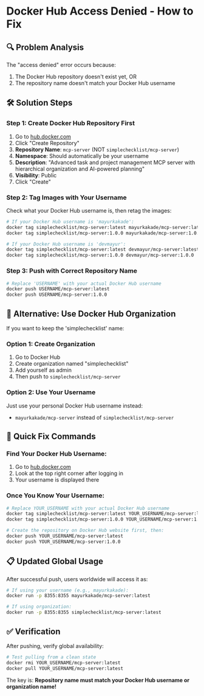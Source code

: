 # Docker Hub Access Denied - How to Fix

## 🔍 Problem Analysis
The "access denied" error occurs because:
1. The Docker Hub repository doesn't exist yet, OR
2. The repository name doesn't match your Docker Hub username

## 🛠️ Solution Steps

### Step 1: Create Docker Hub Repository First
1. Go to [hub.docker.com](https://hub.docker.com)
2. Click "Create Repository"
3. **Repository Name**: `mcp-server` (NOT `simplechecklist/mcp-server`)
4. **Namespace**: Should automatically be your username
5. **Description**: "Advanced task and project management MCP server with hierarchical organization and AI-powered planning"
6. **Visibility**: Public
7. Click "Create"

### Step 2: Tag Images with Your Username
Check what your Docker Hub username is, then retag the images:

```bash
# If your Docker Hub username is 'mayurkakade':
docker tag simplechecklist/mcp-server:latest mayurkakade/mcp-server:latest
docker tag simplechecklist/mcp-server:1.0.0 mayurkakade/mcp-server:1.0.0

# If your Docker Hub username is 'devmayur':
docker tag simplechecklist/mcp-server:latest devmayur/mcp-server:latest  
docker tag simplechecklist/mcp-server:1.0.0 devmayur/mcp-server:1.0.0
```

### Step 3: Push with Correct Repository Name
```bash
# Replace 'USERNAME' with your actual Docker Hub username
docker push USERNAME/mcp-server:latest
docker push USERNAME/mcp-server:1.0.0
```

## 🎯 Alternative: Use Docker Hub Organization

If you want to keep the 'simplechecklist' name:

### Option 1: Create Organization
1. Go to Docker Hub
2. Create organization named "simplechecklist"
3. Add yourself as admin
4. Then push to `simplechecklist/mcp-server`

### Option 2: Use Your Username
Just use your personal Docker Hub username instead:
- `mayurkakade/mcp-server` instead of `simplechecklist/mcp-server`

## 🚀 Quick Fix Commands

### Find Your Docker Hub Username:
1. Go to [hub.docker.com](https://hub.docker.com)
2. Look at the top right corner after logging in
3. Your username is displayed there

### Once You Know Your Username:
```bash
# Replace YOUR_USERNAME with your actual Docker Hub username
docker tag simplechecklist/mcp-server:latest YOUR_USERNAME/mcp-server:latest
docker tag simplechecklist/mcp-server:1.0.0 YOUR_USERNAME/mcp-server:1.0.0

# Create the repository on Docker Hub website first, then:
docker push YOUR_USERNAME/mcp-server:latest
docker push YOUR_USERNAME/mcp-server:1.0.0
```

## 📋 Updated Global Usage

After successful push, users worldwide will access it as:
```bash
# If using your username (e.g., mayurkakade):
docker run -p 8355:8355 mayurkakade/mcp-server:latest

# If using organization:
docker run -p 8355:8355 simplechecklist/mcp-server:latest
```

## ✅ Verification

After pushing, verify global availability:
```bash
# Test pulling from a clean state
docker rmi YOUR_USERNAME/mcp-server:latest
docker pull YOUR_USERNAME/mcp-server:latest
```

The key is: **Repository name must match your Docker Hub username or organization name!**
